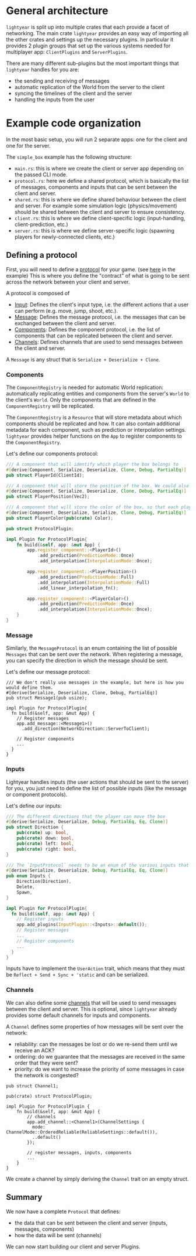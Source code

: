 # General architecture

`lightyear` is split up into multiple crates that each provide a facet of networking.
The main crate `lightyear` provides an easy way of importing all the other crates and settings up the necessary plugins.
In particular it provides 2 plugin groups that set up the various systems needed for multiplayer app: `ClientPlugins` and `ServerPlugins`.

There are many different sub-plugins but the most important things that `lightyear` handles for you are:
- the sending and receiving of messages
- automatic replication of the World from the server to the client
- syncing the timelines of the client and the server
- handling the inputs from the user


# Example code organization

In the most basic setup, you will run 2 separate apps: one for the client and one for the server.

The `simple_box` example has the following structure:

- `main.rs`: this is where we create the client or server app depending on the passed CLI mode.
- `protocol.rs`: here we define a shared protocol, which is basically the list of messages, components and inputs that
  can be sent between the client and server.
- `shared.rs`: this is where we define shared behaviour between the client and server. For example some simulation
  logic (physics/movement) should be shared between the client and server to ensure consistency.
- `client.rs`: this is where we define client-specific logic (input-handling, client-prediction, etc.)
- `server.rs`: this is where we define server-specific logic (spawning players for newly-connected clients, etc.)


## Defining a protocol

First, you will need to define a [protocol](../concepts/replication/protocol.md) for your game.
(see [here](https://github.com/cBournhonesque/lightyear/blob/main/examples/simple_box/src/protocol.rs) in the example)
This is where you define the "contract" of what is going to be sent across the network between your client and server.

A protocol is composed of

- [Input](../concepts/advanced_replication/inputs.md): Defines the client's input type, i.e. the different actions that
  a user can perform (e.g. move, jump, shoot, etc.).
- [Message](../concepts/bevy_integration/events.md): Defines the message protocol, i.e. the messages that can be
  exchanged between the client and server.
- [Components](../concepts/replication/title.md): Defines the component protocol, i.e. the list of components that can be replicated between the client and server.
- [Channels](../concepts/reliability/channels.md): Defines channels that are used to send messages between the client and server.

A `Message` is any struct that is `Serialize + Deserialize + Clone`.


### Components

The `ComponentRegistry` is needed for automatic World replication: automatically replicating entities and components
from the server's `World` to the client's `World`.
Only the components that are defined in the `ComponentRegistry` will be replicated.

The `ComponentRegistry` is a `Resource` that will store metadata about which components should be replicated and how.
It can also contain additional metadata for each component, such as prediction or interpolation settings.
`lightyear` provides helper functions on the `App` to register components to the `ComponentRegistry`.

Let's define our components protocol:

```rust
/// A component that will identify which player the box belongs to
#[derive(Component, Serialize, Deserialize, Clone, Debug, PartialEq)]
pub struct PlayerId(ClientId);

/// A component that will store the position of the box. We could also directly use the `Transform` component.
#[derive(Component, Serialize, Deserialize, Clone, Debug, PartialEq)]
pub struct PlayerPosition(Vec2);

/// A component that will store the color of the box, so that each player can have a different color.
#[derive(Component, Deserialize, Serialize, Clone, Debug, PartialEq)]
pub struct PlayerColor(pub(crate) Color);

pub struct ProtocolPlugin;

impl Plugin for ProtocolPlugin{
    fn build(&self, app: &mut App) {
        app.register_component::<PlayerId>()
            .add_prediction(PredictionMode::Once)
            .add_interpolation(InterpolationMode::Once);

        app.register_component::<PlayerPosition>()
            .add_prediction(PredictionMode::Full)
            .add_interpolation(InterpolationMode::Full)
            .add_linear_interpolation_fn();

        app.register_component::<PlayerColor>()
            .add_prediction(PredictionMode::Once)
            .add_interpolation(InterpolationMode::Once);
    }
}
```

### Message

Similarly, the `MessageProtocol` is an enum containing the list of possible `Messages` that can be sent over the
network. When registering a message, you can specify the direction in which the message should be sent.

Let's define our message protocol:

```rust,noplayground
/// We don't really use messages in the example, but here is how you would define them.
#[derive(Serialize, Deserialize, Clone, Debug, PartialEq)]
pub struct Message1(pub usize);

impl Plugin for ProtocolPlugin{
  fn build(&self, app: &mut App) {
    // Register messages
    app.add_message::<Message1>()
      .add_direction(NetworkDirection::ServerToClient);
      
    // Register components
    ...
  }
}
```

### Inputs

Lightyear handles inputs (the user actions that should be sent to the server) for you, you just need to define the list
of possible inputs (like the message or component protocols).


Let's define our inputs:

```rust
/// The different directions that the player can move the box
#[derive(Serialize, Deserialize, Debug, PartialEq, Eq, Clone)]
pub struct Direction {
    pub(crate) up: bool,
    pub(crate) down: bool,
    pub(crate) left: bool,
    pub(crate) right: bool,
}

/// The `InputProtocol` needs to be an enum of the various inputs that the client can send to the server.
#[derive(Serialize, Deserialize, Debug, PartialEq, Eq, Clone)]
pub enum Inputs {
    Direction(Direction),
    Delete,
    Spawn,
}

impl Plugin for ProtocolPlugin{
  fn build(&self, app: &mut App) {
    // Register inputs
    app.add_plugins(InputPlugin::<Inputs>::default());
    // Register messages
    ...
    // Register components
    ...
  }
}
```

Inputs have to implement the `UserAction` trait, which means that they must be `Reflect + Send + Sync + 'static` and can be serialized.

### Channels

We can also define some [channels](../concepts/reliability/channels.md) that will be used to send messages between the
client and server.
This is optional, since `lightyear` already provides some default channels for inputs and components.

A `Channel` defines some properties of how messages will be sent over the network:

- reliability: can the messages be lost or do we re-send them until we receive an ACK?
- ordering: do we guarantee that the messages are received in the same order that they were sent?
- priority: do we want to increase the priority of some messages in case the network is congested?

```rust,noplayground
pub struct Channel1;

pub(crate) struct ProtocolPlugin;

impl Plugin for ProtocolPlugin {
    fn build(&self, app: &mut App) {
        // channels
        app.add_channel::<Channel1>(ChannelSettings {
          mode: ChannelMode::OrderedReliable(ReliableSettings::default()),
          ..default()
        });
        
        // register messages, inputs, components
        ...
    }
}
```

We create a channel by simply deriving the `Channel` trait on an empty struct.


## Summary

We now have a complete `Protocol` that defines:

- the data that can be sent between the client and server (inputs, messages, components)
- how the data will be sent (channels)

We can now start building our client and server Plugins.
